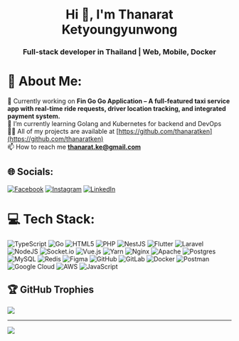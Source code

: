 <h1 align="center">Hi 👋, I'm Thanarat Ketyoungyunwong</h1>
<h3 align="center">Full-stack developer in Thailand | Web, Mobile, Docker</h3>

# 💫 About Me:
🚧 Currently working on **Fin Go Go Application – A full-featured taxi service app with real-time ride requests, driver location tracking, and integrated payment system.**<br>🌱 I’m currently learning Golang and Kubernetes for backend and DevOps<br>👨‍💻 All of my projects are available at [https://github.com/thanaratken](https://github.com/thanaratken)<br>📫 How to reach me **thanarat.ke@gmail.com**


## 🌐 Socials:
[![Facebook](https://img.shields.io/badge/Facebook-%231877F2.svg?logo=Facebook&logoColor=white)](https://facebook.com/thanarat.ketyoungyunwong) [![Instagram](https://img.shields.io/badge/Instagram-%23E4405F.svg?logo=Instagram&logoColor=white)](https://instagram.com/tnr.ken) [![LinkedIn](https://img.shields.io/badge/LinkedIn-%230077B5.svg?logo=linkedin&logoColor=white)](https://linkedin.com/in/thanarat-ketyoungyunwong) 

# 💻 Tech Stack:
![TypeScript](https://img.shields.io/badge/typescript-%23007ACC.svg?style=plastic&logo=typescript&logoColor=white) ![Go](https://img.shields.io/badge/go-%2300ADD8.svg?style=plastic&logo=go&logoColor=white) ![HTML5](https://img.shields.io/badge/html5-%23E34F26.svg?style=plastic&logo=html5&logoColor=white) ![PHP](https://img.shields.io/badge/php-%23777BB4.svg?style=plastic&logo=php&logoColor=white) ![NestJS](https://img.shields.io/badge/nestjs-%23E0234E.svg?style=plastic&logo=nestjs&logoColor=white) ![Flutter](https://img.shields.io/badge/Flutter-%2302569B.svg?style=plastic&logo=Flutter&logoColor=white) ![Laravel](https://img.shields.io/badge/laravel-%23FF2D20.svg?style=plastic&logo=laravel&logoColor=white) ![NodeJS](https://img.shields.io/badge/node.js-6DA55F?style=plastic&logo=node.js&logoColor=white) ![Socket.io](https://img.shields.io/badge/Socket.io-black?style=plastic&logo=socket.io&badgeColor=010101) ![Vue.js](https://img.shields.io/badge/vue.js-%2335495e.svg?style=plastic&logo=vuedotjs&logoColor=%234FC08D) ![Yarn](https://img.shields.io/badge/yarn-%232C8EBB.svg?style=plastic&logo=yarn&logoColor=white) ![Nginx](https://img.shields.io/badge/nginx-%23009639.svg?style=plastic&logo=nginx&logoColor=white) ![Apache](https://img.shields.io/badge/apache-%23D42029.svg?style=plastic&logo=apache&logoColor=white) ![Postgres](https://img.shields.io/badge/postgres-%23316192.svg?style=plastic&logo=postgresql&logoColor=white) ![MySQL](https://img.shields.io/badge/mysql-4479A1.svg?style=plastic&logo=mysql&logoColor=white) ![Redis](https://img.shields.io/badge/redis-%23DD0031.svg?style=plastic&logo=redis&logoColor=white) ![Figma](https://img.shields.io/badge/figma-%23F24E1E.svg?style=plastic&logo=figma&logoColor=white) ![GitHub](https://img.shields.io/badge/github-%23121011.svg?style=plastic&logo=github&logoColor=white) ![GitLab](https://img.shields.io/badge/gitlab-%23181717.svg?style=plastic&logo=gitlab&logoColor=white) ![Docker](https://img.shields.io/badge/docker-%230db7ed.svg?style=plastic&logo=docker&logoColor=white) ![Postman](https://img.shields.io/badge/Postman-FF6C37?style=plastic&logo=postman&logoColor=white) ![Google Cloud](https://img.shields.io/badge/GoogleCloud-%234285F4.svg?style=plastic&logo=google-cloud&logoColor=white) ![AWS](https://img.shields.io/badge/AWS-%23FF9900.svg?style=plastic&logo=amazon-aws&logoColor=white) ![JavaScript](https://img.shields.io/badge/javascript-%23323330.svg?style=plastic&logo=javascript&logoColor=%23F7DF1E)

## 🏆 GitHub Trophies
![](https://github-profile-trophy.vercel.app/?username=thanaratken&theme=onedark&no-frame=false&no-bg=true&margin-w=4)

---
[![](https://visitcount.itsvg.in/api?id=thanaratken&icon=0&color=13)](https://visitcount.itsvg.in)

<!-- Proudly created with GPRM ( https://gprm.itsvg.in ) -->
